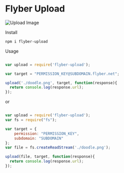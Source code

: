 # Flyber Upload 

![Upload Image](https://d13yacurqjgara.cloudfront.net/users/293483/screenshots/3012753/_031-file-upload.gif)

Install

```Bash
npm i flyber-upload
```

Usage

```Javascript

var upload = require('flyber-upload');

var target = "PERMISSION_KEY@SUBDOMAIN.flyber.net";

upload('./doodle.png', target, function(response){
  return console.log(response.url);
});

```

or
```Javascript

var upload = require('flyber-upload');
var fs = require("fs");

var target = {
    permission: "PERMISSION_KEY",
    subdomain: "SUBDOMAIN"
};
var file = fs.createReadStream('./doodle.png');

upload(file, target, function(response){
  return console.log(response.url);
});

```